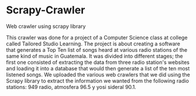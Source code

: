# Scrapy-Crawler
Web crawler using scrapy library

This crawler was done for a project of a Computer Science class at college called Tailored Studio Learning.
The project is about creating a software that generates a Top Ten list of songs heard at various radio stations of the same kind of music in Guatemala. It was divided into different stages; the first one consisted of extracting the data from three radio station's websites and loading it into a database that would then generate a list of the ten most listened songs.
We uploaded the various web crawlers that we did using the Scrapy library to extract the information we wanted from the following radio stations: 949 radio, atmosfera 96.5 y yosi sideral 90.1.
